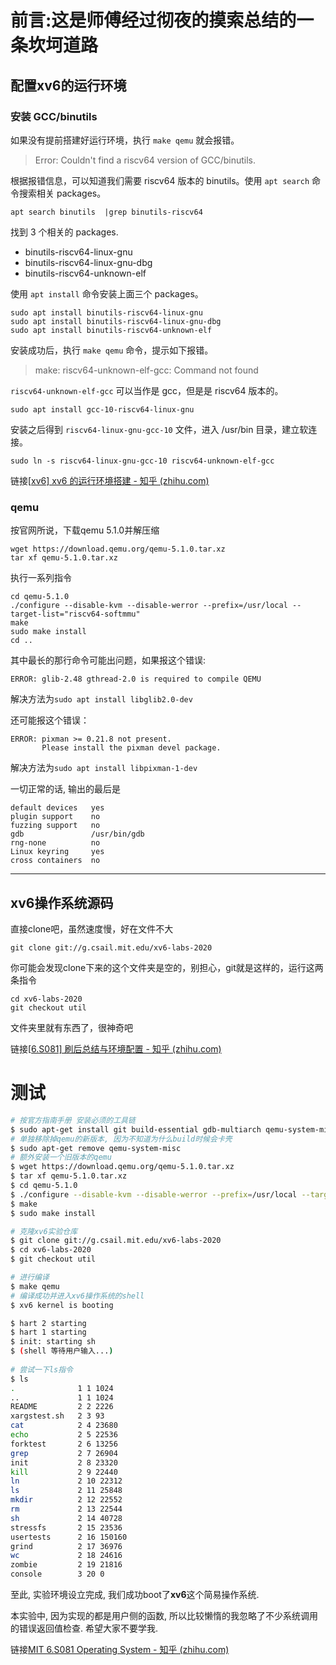 # **前言:这是师傅经过彻夜的摸索总结的一条坎坷道路**

## 配置xv6的运行环境

### 安装 GCC/binutils

如果没有提前搭建好运行环境，执行 `make qemu` 就会报错。

> Error: Couldn't find a riscv64 version of GCC/binutils.

根据报错信息，可以知道我们需要 riscv64 版本的 binutils。使用 `apt search` 命令搜索相关 packages。

```text
apt search binutils  |grep binutils-riscv64
```

找到 3 个相关的 packages.

- binutils-riscv64-linux-gnu
- binutils-riscv64-linux-gnu-dbg
- binutils-riscv64-unknown-elf

使用 `apt install` 命令安装上面三个 packages。

```text
sudo apt install binutils-riscv64-linux-gnu
sudo apt install binutils-riscv64-linux-gnu-dbg
sudo apt install binutils-riscv64-unknown-elf
```

安装成功后，执行 `make qemu` 命令，提示如下报错。

> make: riscv64-unknown-elf-gcc: Command not found

`riscv64-unknown-elf-gcc` 可以当作是 gcc，但是是 riscv64 版本的。

```text
sudo apt install gcc-10-riscv64-linux-gnu
```

安装之后得到 `riscv64-linux-gnu-gcc-10` 文件，进入 /usr/bin 目录，建立软连接。

```text
sudo ln -s riscv64-linux-gnu-gcc-10 riscv64-unknown-elf-gcc
```

链接[[xv6\] xv6 的运行环境搭建 - 知乎 (zhihu.com)](https://zhuanlan.zhihu.com/p/509296983)

### **qemu**

按官网所说，下载qemu 5.1.0并解压缩

```text
wget https://download.qemu.org/qemu-5.1.0.tar.xz 
tar xf qemu-5.1.0.tar.xz
```

执行一系列指令

```text
cd qemu-5.1.0 
./configure --disable-kvm --disable-werror --prefix=/usr/local --target-list="riscv64-softmmu" 
make 
sudo make install 
cd ..
```

其中最长的那行命令可能出问题，如果报这个错误:

```text
ERROR: glib-2.48 gthread-2.0 is required to compile QEMU
```

解决方法为`sudo apt install libglib2.0-dev`

还可能报这个错误：

```text
ERROR: pixman >= 0.21.8 not present.
       Please install the pixman devel package.
```

解决方法为`sudo apt install libpixman-1-dev`

一切正常的话, 输出的最后是

```text
default devices   yes
plugin support    no
fuzzing support   no
gdb               /usr/bin/gdb
rng-none          no
Linux keyring     yes
cross containers  no
```

------

## **xv6操作系统源码**

直接clone吧，虽然速度慢，好在文件不大

```text
git clone git://g.csail.mit.edu/xv6-labs-2020
```

你可能会发现clone下来的这个文件夹是空的，别担心，git就是这样的，运行这两条指令

```text
cd xv6-labs-2020
git checkout util
```

文件夹里就有东西了，很神奇吧

链接[[6.S081\] 刷后总结与环境配置 - 知乎 (zhihu.com)](https://zhuanlan.zhihu.com/p/544013654)

# **测试**

```bash
# 按官方指南手册 安装必须的工具链
$ sudo apt-get install git build-essential gdb-multiarch qemu-system-misc gcc-riscv64-linux-gnu binutils-riscv64-linux-gnu 
# 单独移除掉qemu的新版本, 因为不知道为什么build时候会卡壳
$ sudo apt-get remove qemu-system-misc
# 额外安装一个旧版本的qemu
$ wget https://download.qemu.org/qemu-5.1.0.tar.xz
$ tar xf qemu-5.1.0.tar.xz
$ cd qemu-5.1.0
$ ./configure --disable-kvm --disable-werror --prefix=/usr/local --target-list="riscv64-softmmu"
$ make
$ sudo make install

# 克隆xv6实验仓库
$ git clone git://g.csail.mit.edu/xv6-labs-2020
$ cd xv6-labs-2020
$ git checkout util

# 进行编译
$ make qemu
# 编译成功并进入xv6操作系统的shell
$ xv6 kernel is booting

$ hart 2 starting
$ hart 1 starting
$ init: starting sh
$ (shell 等待用户输入...)
 
# 尝试一下ls指令
$ ls
.              1 1 1024
..             1 1 1024
README         2 2 2226
xargstest.sh   2 3 93
cat            2 4 23680
echo           2 5 22536
forktest       2 6 13256
grep           2 7 26904
init           2 8 23320
kill           2 9 22440
ln             2 10 22312
ls             2 11 25848
mkdir          2 12 22552
rm             2 13 22544
sh             2 14 40728
stressfs       2 15 23536
usertests      2 16 150160
grind          2 17 36976
wc             2 18 24616
zombie         2 19 21816
console        3 20 0
```

至此, 实验环境设立完成, 我们成功boot了**xv6**这个简易操作系统.

本实验中, 因为实现的都是用户侧的函数, 所以比较懒惰的我忽略了不少系统调用的错误返回值检查. 希望大家不要学我.

链接[MIT 6.S081 Operating System  - 知乎 (zhihu.com)](https://zhuanlan.zhihu.com/p/624091268)